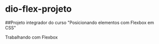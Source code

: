 # dio-flex-projeto

##Projeto integrador do curso "Posicionando elementos com Flexbox em CSS"

Trabalhando com Flexbox
